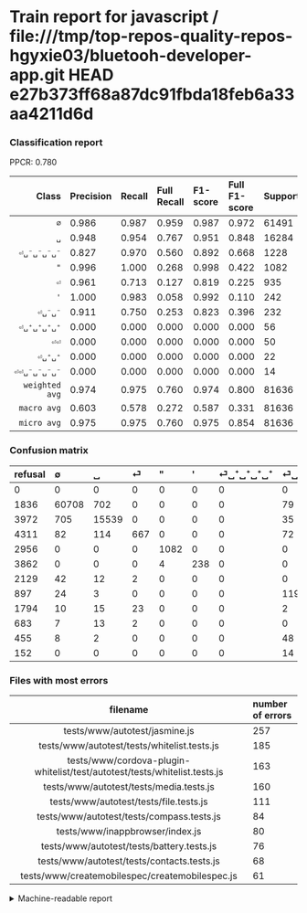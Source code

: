 # Train report for javascript / file:///tmp/top-repos-quality-repos-hgyxie03/bluetooh-developer-app.git HEAD e27b373ff68a87dc91fbda18feb6a33aa4211d6d

### Classification report

PPCR: 0.780

| Class | Precision | Recall | Full Recall | F1-score | Full F1-score | Support | Full Support | PPCR |
|------:|:----------|:-------|:------------|:---------|:---------|:--------|:-------------|:-----|
| `∅` | 0.986| 0.987| 0.959| 0.987| 0.972| 61491| 63327| 0.971 |
| `␣` | 0.948| 0.954| 0.767| 0.951| 0.848| 16284| 20256| 0.804 |
| `⏎␣⁻␣⁻␣⁻␣⁻` | 0.827| 0.970| 0.560| 0.892| 0.668| 1228| 2125| 0.578 |
| `"` | 0.996| 1.000| 0.268| 0.998| 0.422| 1082| 4038| 0.268 |
| `⏎` | 0.961| 0.713| 0.127| 0.819| 0.225| 935| 5246| 0.178 |
| `'` | 1.000| 0.983| 0.058| 0.992| 0.110| 242| 4104| 0.059 |
| `⏎␣⁻␣⁻` | 0.911| 0.750| 0.253| 0.823| 0.396| 232| 687| 0.338 |
| `⏎␣⁺␣⁺␣⁺␣⁺` | 0.000| 0.000| 0.000| 0.000| 0.000| 56| 2185| 0.026 |
| `⏎⏎` | 0.000| 0.000| 0.000| 0.000| 0.000| 50| 1844| 0.027 |
| `⏎␣⁺␣⁺` | 0.000| 0.000| 0.000| 0.000| 0.000| 22| 705| 0.031 |
| `⏎⏎␣⁻␣⁻␣⁻␣⁻` | 0.000| 0.000| 0.000| 0.000| 0.000| 14| 166| 0.084 |
| `weighted avg` | 0.974| 0.975| 0.760| 0.974| 0.800| 81636| 104683| 0.780 |
| `macro avg` | 0.603| 0.578| 0.272| 0.587| 0.331| 81636| 104683| 0.780 |
| `micro avg` | 0.975| 0.975| 0.760| 0.975| 0.854| 81636| 104683| 0.780 |

### Confusion matrix

|refusal|  ∅| ␣| ⏎| "| '| ⏎␣⁺␣⁺␣⁺␣⁺| ⏎␣⁻␣⁻␣⁻␣⁻| ⏎⏎| ⏎␣⁺␣⁺| ⏎␣⁻␣⁻| ⏎⏎␣⁻␣⁻␣⁻␣⁻| 
|:---|:---|:---|:---|:---|:---|:---|:---|:---|:---|:---|:---|
|0 |0 |0 |0 |0 |0 |0 |0 |0 |0 |0 |0 |
|1836 |60708 |702 |0 |0 |0 |0 |79 |0 |0 |2 |0 |
|3972 |705 |15539 |0 |0 |0 |0 |35 |0 |0 |5 |0 |
|4311 |82 |114 |667 |0 |0 |0 |72 |0 |0 |0 |0 |
|2956 |0 |0 |0 |1082 |0 |0 |0 |0 |0 |0 |0 |
|3862 |0 |0 |0 |4 |238 |0 |0 |0 |0 |0 |0 |
|2129 |42 |12 |2 |0 |0 |0 |0 |0 |0 |0 |0 |
|897 |24 |3 |0 |0 |0 |0 |1191 |0 |0 |10 |0 |
|1794 |10 |15 |23 |0 |0 |0 |2 |0 |0 |0 |0 |
|683 |7 |13 |2 |0 |0 |0 |0 |0 |0 |0 |0 |
|455 |8 |2 |0 |0 |0 |0 |48 |0 |0 |174 |0 |
|152 |0 |0 |0 |0 |0 |0 |14 |0 |0 |0 |0 |

### Files with most errors

| filename | number of errors|
|:----:|:-----|
| tests/www/autotest/jasmine.js | 257 |
| tests/www/autotest/tests/whitelist.tests.js | 185 |
| tests/www/cordova-plugin-whitelist/test/autotest/tests/whitelist.tests.js | 163 |
| tests/www/autotest/tests/media.tests.js | 160 |
| tests/www/autotest/tests/file.tests.js | 111 |
| tests/www/autotest/tests/compass.tests.js | 84 |
| tests/www/inappbrowser/index.js | 80 |
| tests/www/autotest/tests/battery.tests.js | 76 |
| tests/www/autotest/tests/contacts.tests.js | 68 |
| tests/www/createmobilespec/createmobilespec.js | 61 |

<details>
    <summary>Machine-readable report</summary>
```json
{
  "cl_report": {"\"": {"f1-score": 0.9981549815498155, "precision": 0.996316758747698, "recall": 1.0, "support": 1082}, "\u0027": {"f1-score": 0.9916666666666667, "precision": 1.0, "recall": 0.9834710743801653, "support": 242}, "macro avg": {"f1-score": 0.5873872972039942, "precision": 0.6025599550582146, "recall": 0.5780205240492283, "support": 81636}, "micro avg": {"f1-score": 0.9750477730413053, "precision": 0.9750477730413053, "recall": 0.9750477730413053, "support": 81636}, "weighted avg": {"f1-score": 0.9740491161102561, "precision": 0.9736928231218642, "recall": 0.9750477730413053, "support": 81636}, "\u2205": {"f1-score": 0.9865043834347602, "precision": 0.9857435131361023, "recall": 0.9872664292335463, "support": 61491}, "\u23ce": {"f1-score": 0.8189073050951504, "precision": 0.9610951008645533, "recall": 0.7133689839572193, "support": 935}, "\u23ce\u23ce": {"f1-score": 0.0, "precision": 0.0, "recall": 0.0, "support": 50}, "\u23ce\u23ce\u2423\u207b\u2423\u207b\u2423\u207b\u2423\u207b": {"f1-score": 0.0, "precision": 0.0, "recall": 0.0, "support": 14}, "\u23ce\u2423\u207a\u2423\u207a": {"f1-score": 0.0, "precision": 0.0, "recall": 0.0, "support": 22}, "\u23ce\u2423\u207a\u2423\u207a\u2423\u207a\u2423\u207a": {"f1-score": 0.0, "precision": 0.0, "recall": 0.0, "support": 56}, "\u23ce\u2423\u207b\u2423\u207b": {"f1-score": 0.822695035460993, "precision": 0.9109947643979057, "recall": 0.75, "support": 232}, "\u23ce\u2423\u207b\u2423\u207b\u2423\u207b\u2423\u207b": {"f1-score": 0.8924690895466467, "precision": 0.8265093684941013, "recall": 0.9698697068403909, "support": 1228}, "\u2423": {"f1-score": 0.9508628074899034, "precision": 0.9475, "recall": 0.9542495701301892, "support": 16284}},
  "cl_report_full": {"\"": {"f1-score": 0.42232630757220924, "precision": 0.996316758747698, "recall": 0.2679544328875681, "support": 4038}, "\u0027": {"f1-score": 0.10962690004606171, "precision": 1.0, "recall": 0.05799220272904483, "support": 4104}, "macro avg": {"f1-score": 0.3309723620084925, "precision": 0.6025599550582146, "recall": 0.2720555257732359, "support": 104683}, "micro avg": {"f1-score": 0.8544378190093336, "precision": 0.9750477730413053, "recall": 0.7603813417651386, "support": 104683}, "weighted avg": {"f1-score": 0.8000620100962743, "precision": 0.928211431068272, "recall": 0.7603813417651386, "support": 104683}, "\u2205": {"f1-score": 0.9720045151425392, "precision": 0.9857435131361023, "recall": 0.9586432327443271, "support": 63327}, "\u23ce": {"f1-score": 0.22457912457912457, "precision": 0.9610951008645533, "recall": 0.12714449104079298, "support": 5246}, "\u23ce\u23ce": {"f1-score": 0.0, "precision": 0.0, "recall": 0.0, "support": 1844}, "\u23ce\u23ce\u2423\u207b\u2423\u207b\u2423\u207b\u2423\u207b": {"f1-score": 0.0, "precision": 0.0, "recall": 0.0, "support": 166}, "\u23ce\u2423\u207a\u2423\u207a": {"f1-score": 0.0, "precision": 0.0, "recall": 0.0, "support": 705}, "\u23ce\u2423\u207a\u2423\u207a\u2423\u207a\u2423\u207a": {"f1-score": 0.0, "precision": 0.0, "recall": 0.0, "support": 2185}, "\u23ce\u2423\u207b\u2423\u207b": {"f1-score": 0.39635535307517084, "precision": 0.9109947643979057, "recall": 0.25327510917030566, "support": 687}, "\u23ce\u2423\u207b\u2423\u207b\u2423\u207b\u2423\u207b": {"f1-score": 0.6679753224901851, "precision": 0.8265093684941013, "recall": 0.5604705882352942, "support": 2125}, "\u2423": {"f1-score": 0.8478284591881274, "precision": 0.9475, "recall": 0.7671307266982622, "support": 20256}},
  "ppcr": 0.7798400886485867
}
```
</details>
